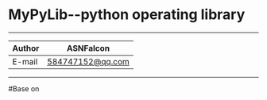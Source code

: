MyPyLib--python operating library
===========================
****
	
|Author|ASNFalcon|
|---|---
|E-mail|584747152@qq.com


****

#Base on 
